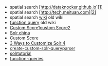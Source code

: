 - spatial search [http://dataknocker.github.io][1]
- spatial search [http://tech.meituan.com][2]
- spatial search [wiki][3] old wiki
- [function query][4] old wiki
- [Custom Score1][5][custom Score2][6]
- [Solr china][7]
- [Custom Score][8]
- [3 Ways to Customize Solr 4][9]
- [create-custom-solr-queryparser][10]
- [solrtutorial][11]
- [function-queries][12]



[1]: http://dataknocker.github.io/2014/04/11/solr%E7%A9%BA%E9%97%B4%E7%B4%A2%E5%BC%95%E5%8E%9F%E7%90%86%E5%8F%8A%E6%BA%90%E7%A0%81%E5%88%86%E6%9E%90/
[2]: http://tech.meituan.com/solr-spatial-search.html
[3]: https://wiki.apache.org/solr/SpatialSearch
[4]: http://wiki.apache.org/solr/FunctionQuery
[5]: http://opensourceconnections.com/blog/2014/03/12/using-customscorequery-for-custom-solrlucene-scoring/
[6]: http://opensourceconnections.com/blog/2014/01/20/build-your-own-custom-lucene-query-and-scorer/
[7]: http://www.solr.cc
[8]: http://spykem.blogspot.com/2013/06/plug-in-external-score-to-solr.html
[9]: http://glennengstrand.info/blog/?p=233
[10]: http://java.dzone.com/articles/create-custom-solr-queryparser
[11]: http://www.solrtutorial.com
[12]: http://lucidworks.com/blog/solr-relevancy-function-queries/
